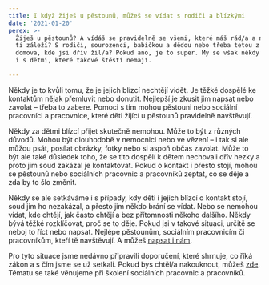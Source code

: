 ```yaml
---
title: I když žiješ u pěstounů, můžeš se vídat s rodiči a blízkými
date: '2021-01-20'
perex: >-
  Žiješ u pěstounů? A vídáš se pravidelně se všemi, které máš rád/a a na kterých
  ti záleží? S rodiči, sourozenci, babičkou a dědou nebo třeba tetou z dětského
  domova, kde jsi dřív žil/a? Pokud ano, je to super. My se však někdy setkáváme
  i s dětmi, které takové štěstí nemají.

---
```



<p>Někdy je to kvůli tomu, že je jejich blízcí nechtějí vidět. Je těžké dospělé ke kontaktům nějak přemluvit nebo donutit. Nejlepší je zkusit jim napsat nebo zavolat – třeba to zabere. Pomoci s tím mohou pěstouni nebo sociální pracovníci a pracovnice, které děti žijící u pěstounů pravidelně navštěvují.</p><p>Někdy za dětmi blízcí přijet skutečně nemohou. Může to být z různých důvodů. Mohou být dlouhodobě v nemocnici nebo ve vězení – i tak si ale můžou psát, posílat obrázky, fotky nebo si aspoň občas zavolat. Může to být ale také důsledek toho, že se tito dospělí k dětem nechovali dřív hezky a proto jim soud zakázal je kontaktovat. Pokud o kontakt i přesto stojí, mohou se pěstounů nebo sociálních pracovnic a pracovníků zeptat, co se děje a zda by to šlo změnit. </p><p>Někdy se ale setkáváme i s případy, kdy děti i jejich blízcí o kontakt stojí, soud jim ho nezakázal, a přesto jim někdo brání se vídat. Nebo se nemohou vídat, kde chtějí, jak často chtějí a bez přítomnosti někoho dalšího. Někdy bývá těžké rozklíčovat, proč se to děje. Pokud jsi v takové situaci, určitě se neboj to říct nebo napsat. Nejlépe pěstounům, sociálním pracovnicím či pracovníkům, kteří tě navštěvují. A můžeš <a href="jak-se-na-ochrance-obratit/">napsat i nám</a>. </p><p>Pro tyto situace jsme nedávno připravili doporučení, které shrnuje, co říká zákon a s čím jsme se už setkali. Pokud bys chtěl/a nakouknout, můžeš <a href="https://www.ochrance.cz/fileadmin/user_upload/Kancelar/projekty/4._MO_1._doporuceni_rodina_VI_6985-20-VOP-PS.pdf" target="_blank">zde</a>. Tématu se také věnujeme při školení sociálních pracovnic a pracovníků. </p>

